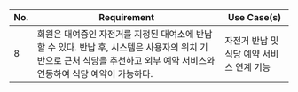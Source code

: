 | No. | Requirement                                                                                                                                                              | Use Case(s)                               |
| --- | ------------------------------------------------------------------------------------------------------------------------------------------------------------------------ | ----------------------------------------- |
| 8   | 회원은 대여중인 자전거를 지정된 대여소에 반납할 수 있다. 반납 후, 시스템은 사용자의 위치 기반으로 근처 식당을 추천하고 외부 예약 서비스와 연동하여 식당 예약이 가능하다. | 자전거 반납 및 식당 예약 서비스 연계 기능 |

